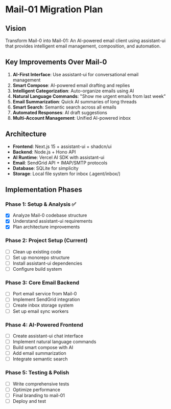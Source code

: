 # Mail-01 Migration Plan

## Vision
Transform Mail-0 into Mail-01: An AI-powered email client using assistant-ui that provides intelligent email management, composition, and automation.

## Key Improvements Over Mail-0
1. **AI-First Interface**: Use assistant-ui for conversational email management
2. **Smart Compose**: AI-powered email drafting and replies
3. **Intelligent Categorization**: Auto-organize emails using AI
4. **Natural Language Commands**: "Show me urgent emails from last week"
5. **Email Summarization**: Quick AI summaries of long threads
6. **Smart Search**: Semantic search across all emails
7. **Automated Responses**: AI draft suggestions
8. **Multi-Account Management**: Unified AI-powered inbox

## Architecture
- **Frontend**: Next.js 15 + assistant-ui + shadcn/ui
- **Backend**: Node.js + Hono API
- **AI Runtime**: Vercel AI SDK with assistant-ui
- **Email**: SendGrid API + IMAP/SMTP protocols
- **Database**: SQLite for simplicity
- **Storage**: Local file system for inbox (.agent/inbox/)

## Implementation Phases

### Phase 1: Setup & Analysis ✅
- [x] Analyze Mail-0 codebase structure
- [x] Understand assistant-ui requirements
- [x] Plan architecture improvements

### Phase 2: Project Setup (Current)
- [ ] Clean up existing code
- [ ] Set up monorepo structure
- [ ] Install assistant-ui dependencies
- [ ] Configure build system

### Phase 3: Core Email Backend
- [ ] Port email service from Mail-0
- [ ] Implement SendGrid integration
- [ ] Create inbox storage system
- [ ] Set up email sync workers

### Phase 4: AI-Powered Frontend
- [ ] Create assistant-ui chat interface
- [ ] Implement natural language commands
- [ ] Build smart compose with AI
- [ ] Add email summarization
- [ ] Integrate semantic search

### Phase 5: Testing & Polish
- [ ] Write comprehensive tests
- [ ] Optimize performance
- [ ] Final branding to mail-01
- [ ] Deploy and test